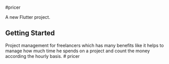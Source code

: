 #pricer

A new Flutter project.

## Getting Started

 Project management for freelancers which has many benefits like it helps to manage how much time he spends on a project and count the money according the hourly basis.
#   p r i c e r 
 
 
